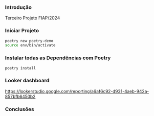 ### Introdução

Terceiro Projeto FIAP/2024 

### Iniciar Projeto

```bash
poetry new poetry-demo
source env/bin/activate
```

### Instalar todas as Dependências com Poetry

```bash
poetry install
```


### Looker dashboard

https://lookerstudio.google.com/reporting/a6af6c92-d931-4aeb-942a-857bfb6450b2


### Conclusões

